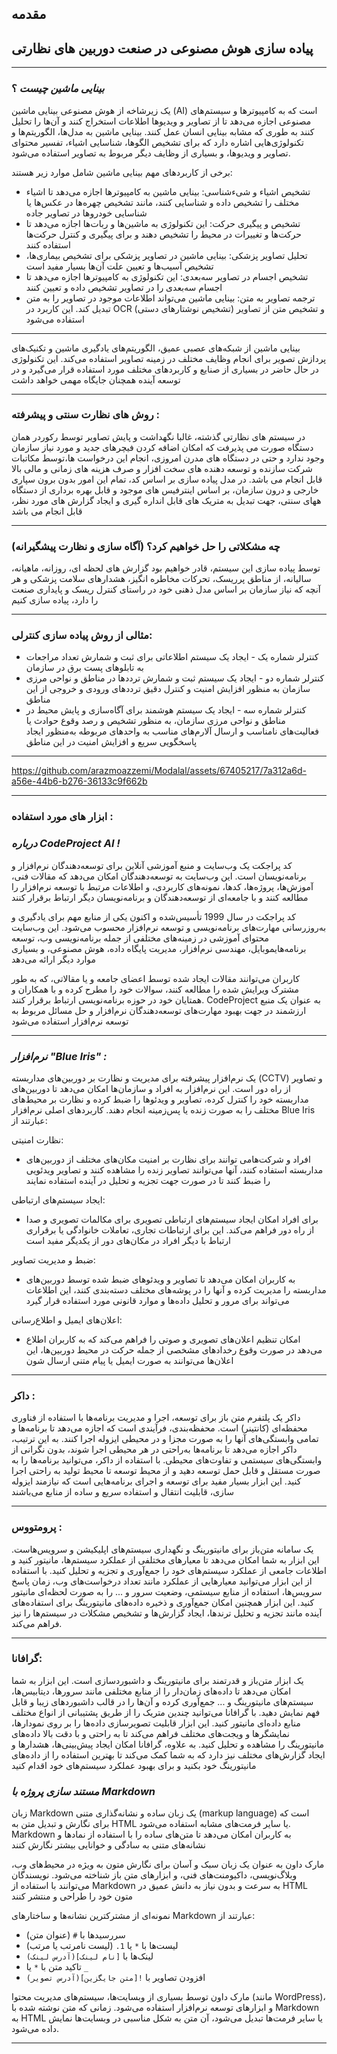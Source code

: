 ## مقدمه
## پیاده سازی هوش مصنوعی در صنعت دوربین های نظارتی
---

### ***بینایی ماشین چیست*** ؟

 یک زیرشاخه از هوش مصنوعی بینایی ماشین (AI) است که به کامپیوترها و سیستم‌های مصنوعی اجازه می‌دهد تا از تصاویر و ویدیوها اطلاعات استخراج کنند و آن‌ها را تحلیل کنند به طوری که مشابه بینایی انسان عمل کنند. بینایی ماشین به مدل‌ها، الگوریتم‌ها و تکنولوژی‌هایی اشاره دارد که برای تشخیص الگوها، شناسایی اشیاء، تفسیر محتوای تصاویر و ویدیوها، و بسیاری از وظایف دیگر مربوط به تصاویر استفاده می‌شود.

برخی از کاربردهای مهم بینایی ماشین شامل موارد زیر هستند:

 - تشخیص اشیاء و شیءشناسی: بینایی ماشین به کامپیوترها اجازه می‌دهد تا اشیاء مختلف را تشخیص داده و شناسایی کنند، مانند تشخیص چهره‌ها در عکس‌ها یا شناسایی خودروها در تصاویر جاده
 - تشخیص و پیگیری حرکت: این تکنولوژی به ماشین‌ها و ربات‌ها اجازه می‌دهد تا حرکت‌ها و تغییرات در محیط را تشخیص دهند و برای پیگیری و کنترل حرکت‌ها استفاده کنند
 - تحلیل تصاویر پزشکی: بینایی ماشین در تصاویر پزشکی برای تشخیص بیماری‌ها، تشخیص آسیب‌ها و تعیین علت آن‌ها بسیار مفید است
 - تشخیص اجسام در تصاویر سه‌بعدی: این تکنولوژی به کامپیوترها اجازه می‌دهد تا اجسام سه‌بعدی را در تصاویر تشخیص داده و تعیین کنند
 - ترجمه تصاویر به متن: بینایی ماشین می‌تواند اطلاعات موجود در تصاویر را به متن تبدیل کند. این کاربرد در OCR (تشخیص نوشتارهای دستی) و تشخیص متن از تصاویر استفاده می‌شود
---

بینایی ماشین از شبکه‌های عصبی عمیق، الگوریتم‌های یادگیری ماشین و تکنیک‌های پردازش تصویر برای انجام وظایف مختلف در زمینه تصاویر استفاده می‌کند. این تکنولوژی در حال حاضر در بسیاری از صنایع و کاربردهای مختلف مورد استفاده قرار می‌گیرد و در توسعه آینده همچنان جایگاه مهمی خواهد داشت


---

### روش های نظارت سنتی و پیشرفته :

در سیستم های نظارتی گذشته، غالبا نگهداشت و پایش تصاویر توسط رکوردر همان دستگاه صورت می پذیرفت که امکان اضافه کردن فیچرهای جدید و مورد نیاز سازمان وجود ندارد و حتی در دستگاه های مدرن امروزی، انجام این درخواست ها،توسط مکاتبات شرکت سازنده و توسعه دهنده های سخت افزار و صرف هزینه های زمانی و مالی بالا قابل انجام می باشد.
در مدل پیاده سازی بر اساس کد، تمام این امور بدون برون سپاری خارجی و درون سازمان، بر اساس اینترفیس های موجود و قابل بهره برداری از دستگاه ههای سنتی، جهت تبدیل به متریک های قابل انداره گیری و ایجاد گزارش های مورد نظر، قابل انجام می باشد

---

### چه مشکلاتی را حل خواهیم کرد؟ (آگاه سازی و نظارت پیشگیرانه)

توسط پیاده سازی این سیستم، قادر خواهیم بود گزارش های لحظه ای، روزانه، ماهیانه، سالیانه، از مناطق پرریسک، تحرکات مخاطره انگیز، هشدارهای سلامت پزشکی و هر آنچه که نیاز سازمان بر اساس مدل ذهنی خود در راستای کنترل ریسک و پایداری صنعت را دارد، پیاده سازی کنیم

---

### مثالی از روش پیاده سازی کنترلی:

- کنترلر شماره یک - ایجاد یک سیستم اطلاعاتی برای ثبت و شمارش تعداد مراجعات به تابلوهای پست برق در سازمان
- کنترلر شماره دو - ایجاد یک سیستم ثبت و شمارش ترددها در مناطق و نواحی مرزی سازمان به منظور افزایش امنیت و کنترل دقیق ترددهای ورودی و خروجی از این مناطق
- کنترلر شماره سه - ایجاد یک سیستم هوشمند برای آگاه‌سازی و پایش محیط در مناطق و نواحی مرزی سازمان، به منظور تشخیص و رصد وقوع حوادث یا فعالیت‌های نامناسب و ارسال آلارم‌های مناسب به واحدهای مربوطه به‌منظور ایجاد پاسخگویی سریع و افزایش امنیت در این مناطق


---

https://github.com/arazmoazzemi/Modalal/assets/67405217/7a312a6d-a56e-44b6-b276-36133c9f662b

---

### ابزار های مورد استفاده :

### ***درباره CodeProject AI !***

کد پراجکت یک وب‌سایت و منبع آموزشی آنلاین برای توسعه‌دهندگان نرم‌افزار و برنامه‌نویسان است. این وب‌سایت به توسعه‌دهندگان امکان می‌دهد که مقالات فنی، آموزش‌ها، پروژه‌ها، کدها، نمونه‌های کاربردی، و اطلاعات مرتبط با توسعه نرم‌افزار را مطالعه کنند و با جامعه‌ای از توسعه‌دهندگان و برنامه‌نویسان دیگر ارتباط برقرار کنند

کد پراجکت در سال 1999 تأسیس‌شده و اکنون یکی از منابع مهم برای یادگیری و به‌روزرسانی مهارت‌های برنامه‌نویسی و توسعه نرم‌افزار محسوب می‌شود. این وب‌سایت محتوای آموزشی در زمینه‌های مختلفی از جمله برنامه‌نویسی وب، توسعه برنامه‌هایموبایل، مهندسی نرم‌افزار، مدیریت پایگاه داده، هوش مصنوعی، و بسیاری موارد دیگر ارائه می‌دهد

کاربران می‌توانند مقالات ایجاد شده توسط اعضای جامعه و یا مقالاتی، که به طور مشترک ویرایش شده را مطالعه کنند، سوالات خود را مطرح کرده و با همکاران و همتایان خود در حوزه برنامه‌نویسی ارتباط برقرار کنند. CodeProject به عنوان یک منبع ارزشمند در جهت بهبود مهارت‌های توسعه‌دهندگان نرم‌افزار و حل مسائل مربوط به توسعه نرم‌افزار استفاده می‌شود

---

### ***نرم‌افزار "Blue Iris" :***

یک نرم‌افزار پیشرفته برای مدیریت و نظارت بر دوربین‌های مداربسته (CCTV) و تصاویر از راه دور است. این نرم‌افزار به افراد و سازمان‌ها امکان می‌دهد تا دوربین‌های مداربسته خود را کنترل کرده، تصاویر و ویدئوها را ضبط کرده و نظارت بر محیط‌های مختلف را به صورت زنده یا پس‌زمینه انجام دهند. کاربردهای اصلی نرم‌افزار Blue Iris عبارتند از:

نظارت امنیتی:
- افراد و شرکت‌هامی توانند برای نظارت بر امنیت مکان‌های مختلف از دوربین‌های مداربسته استفاده کنند، آنها می‌توانند تصاویر زنده را مشاهده کنند و تصاویر ویدئویی را ضبط کنند تا در صورت جهت تجزیه و تحلیل در آینده استفاده نمایند

ایجاد سیستم‌های ارتباطی:
- برای افراد امکان ایجاد سیستم‌های ارتباطی تصویری برای مکالمات تصویری و صدا از راه دور فراهم می‌کند. این برای ارتباطات تجاری، تعاملات خانوادگی یا برقراری ارتباط با دیگر افراد در مکان‌های دور از یکدیگر مفید است

ضبط و مدیریت تصاویر:
- به کاربران امکان می‌دهد تا تصاویر و ویدئوهای ضبط شده توسط دوربین‌های مداربسته را مدیریت کرده و آنها را در پوشه‌های مختلف دسته‌بندی کنند، این اطلاعات می‌تواند برای مرور و تحلیل داده‌ها و موارد قانونی مورد استفاده قرار گیرد

اعلان‌های ایمیل و اطلاع‌رسانی:
- امکان تنظیم اعلان‌های تصویری و صوتی را فراهم می‌کند که به کاربران اطلاع می‌دهد در صورت وقوع رخدادهای مشخصی از جمله حرکت در محیط دوربین‌ها، این اعلان‌ها می‌توانند به صورت ایمیل یا پیام متنی ارسال شون

 
---

### داکر :

داکر یک پلتفرم متن باز برای توسعه، اجرا و مدیریت برنامه‌ها با استفاده از فناوری محفظه‌ای (کانتینر) است. محفظه‌بندی، فرآیندی است که اجازه می‌دهد تا برنامه‌ها و تمامی وابستگی‌های آنها را به صورت مجزا و در محیطی ایزوله اجرا کنند. به این ترتیب، داکر اجازه می‌دهد تا برنامه‌ها به‌راحتی در هر محیطی اجرا شوند، بدون نگرانی از وابستگی‌های سیستمی و تفاوت‌های محیطی.
با استفاده از  داکر، می‌توانید برنامه‌ها را به صورت مستقل و قابل حمل توسعه دهید و از محیط توسعه تا محیط تولید به راحتی اجرا کنید. این ابزار بسیار مفید برای توسعه و اجرای برنامه‌هایی است که نیازمند ایزوله سازی، قابلیت انتقال و استفاده سریع و ساده از منابع می‌باشند



---

### پرومتووس :

یک سامانه متن‌باز برای مانیتورینگ و نگهداری سیستم‌های اپلیکیشن و سرویس‌هاست. این ابزار به شما امکان می‌دهد تا معیارهای مختلفی از عملکرد سیستم‌ها، مانیتور کنید و اطلاعات جامعی از عملکرد سیستم‌های خود را جمع‌آوری و تجزیه و تحلیل کنید.
با استفاده از این ابزار می‌توانید معیارهایی از عملکرد مانند تعداد درخواست‌های وب، زمان پاسخ سرویس‌ها، استفاده از منابع سیستمی، وضعیت سرور و ... را به صورت لحظه‌ای مانیتور کنید.
این ابزار همچنین امکان جمع‌آوری و ذخیره داده‌های مانیتورینگ برای استفاده‌های آینده مانند تجزیه و تحلیل ترند‌ها، ایجاد گزارش‌ها و تشخیص مشکلات در سیستم‌ها را نیز فراهم می‌کند.

---

### گرافانا:

یک ابزار متن‌باز و قدرتمند برای مانیتورینگ و داشبوردسازی است. این ابزار به شما امکان می‌دهد تا داده‌های زمان‌دار را از منابع مختلفی مانند سرورها، دیتابیس‌ها، سیستم‌های مانیتورینگ و ... جمع‌آوری کرده و آن‌ها را در قالب داشبوردهای زیبا و قابل فهم نمایش دهید.
با گرافانا می‌توانید چندین متریک را از طریق پشتیبانی از انواع مختلف منابع داده‌ای مانیتور کنید. این ابزار قابلیت تصویرسازی داده‌ها را بر روی نمودارها، نمایشگرها و ویجت‌های مختلف فراهم می‌کند تا به راحتی و با دقت بالا داده‌های مانیتورینگ را مشاهده و تحلیل کنید.
به علاوه، گرافانا امکان ایجاد پیش‌بینی‌ها، هشدارها و ایجاد گزارش‌های مختلف نیز دارد که به شما کمک می‌کند تا بهترین استفاده را از داده‌های مانیتورینگ خود بکنید و برای بهبود عملکرد سیستم‌های خود اقدام کنید



### ***مستند سازی پروژه با Markdown***

زبان Markdown یک زبان ساده و نشانه‌گذاری متنی (markup language) است که برای نگارش و تبدیل متن به HTML یا سایر فرمت‌های مشابه استفاده می‌شود. Markdown به کاربران امکان می‌دهد تا متن‌های ساده را با استفاده از نمادها و نشانه‌های متنی به سادگی و خوانایی بیشتر نگارش کنند

مارک داون به عنوان یک زبان سبک و آسان برای نگارش متون به ویژه در محیط‌های وب، وبلاگ‌نویسی، داکیومنت‌های فنی، و ابزارهای متن باز شناخته می‌شود. نویسندگان می‌توانند با استفاده از Markdown به سرعت و بدون نیاز به دانش عمیق در HTML متون خود را طراحی و منتشر کنند

نمونه‌ای از مشترکترین نشانه‌ها و ساختارهای Markdown عبارتند از:

- سررسیدها با `#` (عنوان متن)
- لیست‌ها با `*` یا `1.` (لیست نامرتب یا مرتب)
- لینک‌ها با `[نام لینک](آدرس لینک)`
- تاکید متن با `*` یا `_`
- افزودن تصاویر با `![متن جایگزین](آدرس تصویر)`

مارک داون توسط بسیاری از وبسایت‌ها، سیستم‌های مدیریت محتوا (مانند WordPress)، و ابزارهای توسعه نرم‌افزار استفاده می‌شود. زمانی که متن نوشته شده با Markdown به HTML یا سایر فرمت‌ها تبدیل می‌شود، آن متن به شکل مناسبی در وبسایت‌ها نمایش داده می‌شود.

---
















